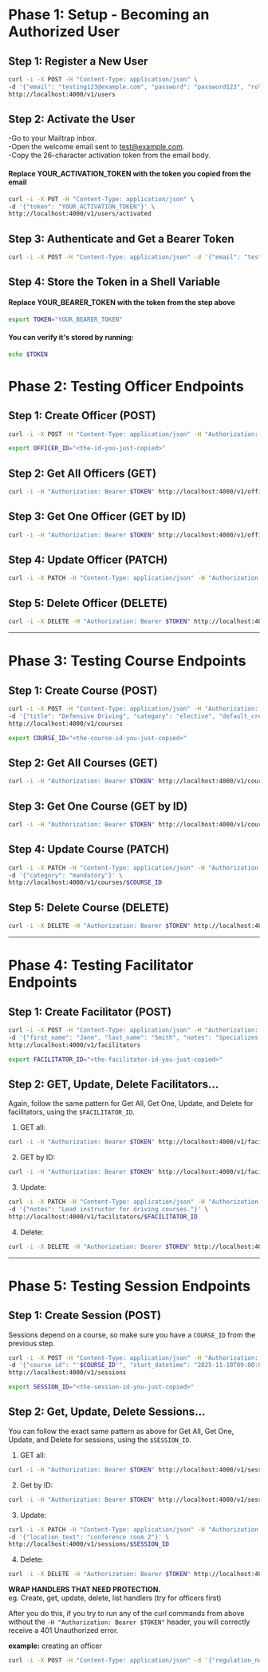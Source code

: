 # Phase 1: Setup - Becoming an Authorized User
## Step 1: Register a New User
```Bash
curl -i -X POST -H "Content-Type: application/json" \
-d '{"email": "testing123@example.com", "password": "password123", "role": "admin"}' \
http://localhost:4000/v1/users
```

## Step 2: Activate the User
-Go to your Mailtrap inbox.  
-Open the welcome email sent to test@example.com.  
-Copy the 26-character activation token from the email body.  

#### Replace YOUR_ACTIVATION_TOKEN with the token you copied from the email
```Bash
curl -i -X PUT -H "Content-Type: application/json" \
-d '{"token": "YOUR_ACTIVATION_TOKEN"}' \
http://localhost:4000/v1/users/activated
```

## Step 3: Authenticate and Get a Bearer Token
```Bash
curl -i -X POST -H "Content-Type: application/json" -d '{"email": "testing123@example.com", "password": "password123"}' http://localhost:4000/v1/tokens/authentication
```

## Step 4: Store the Token in a Shell Variable
#### Replace YOUR_BEARER_TOKEN with the token from the step above
```Bash
export TOKEN="YOUR_BEARER_TOKEN"
```

#### You can verify it's stored by running:
```Bash
echo $TOKEN
```

# Phase 2: Testing Officer Endpoints
## Step 1: Create Officer (POST)
```Bash
curl -i -X POST -H "Content-Type: application/json" -H "Authorization: Bearer $TOKEN" -d '{"regulation_number": "PC750", "first_name": "Marcus", "last_name": "Moore", "sex": "male", "rank_code": "PC"}' http://localhost:4000/v1/officers
```
```Bash
export OFFICER_ID="<the-id-you-just-copied>"
```

## Step 2: Get All Officers (GET)
```Bash
curl -i -H "Authorization: Bearer $TOKEN" http://localhost:4000/v1/officers
```

## Step 3: Get One Officer (GET by ID)
```Bash
curl -i -H "Authorization: Bearer $TOKEN" http://localhost:4000/v1/officers/$OFFICER_ID
```

## Step 4: Update Officer (PATCH)
```Bash
curl -i -X PATCH -H "Content-Type: application/json" -H "Authorization: Bearer $TOKEN" −d′"rankcode":"CPL"′ http://localhost:4000/v1/officers/TOKEN" −d′"rankc​ode":"CPL"′ http://localhost:4000/v1/officers/OFFICER_ID
```

## Step 5: Delete Officer (DELETE)
```Bash
curl -i -X DELETE -H "Authorization: Bearer $TOKEN" http://localhost:4000/v1/officers/$OFFICER_ID
```

-------------------------------------------------------------------------------------

# Phase 3: Testing Course Endpoints
## Step 1: Create Course (POST)
```Bash
curl -i -X POST -H "Content-Type: application/json" -H "Authorization: Bearer $TOKEN" \
-d '{"title": "Defensive Driving", "category": "elective", "default_credit_hours": 25.0, "description": "Advanced techniques for vehicle control"}' \
http://localhost:4000/v1/courses
```
```Bash
export COURSE_ID="<the-course-id-you-just-copied>"
```

## Step 2: Get All Courses (GET)
```Bash
curl -i -H "Authorization: Bearer $TOKEN" http://localhost:4000/v1/courses
```

## Step 3: Get One Course (GET by ID)
```Bash
curl -i -H "Authorization: Bearer $TOKEN" http://localhost:4000/v1/courses/$COURSE_ID
```

## Step 4: Update Course (PATCH)
```Bash
curl -i -X PATCH -H "Content-Type: application/json" -H "Authorization: Bearer $TOKEN" \
-d '{"category": "mandatory"}' \
http://localhost:4000/v1/courses/$COURSE_ID
```

## Step 5: Delete Course (DELETE)
```Bash
curl -i -X DELETE -H "Authorization: Bearer $TOKEN" http://localhost:4000/v1/courses/$COURSE_ID
```

--------------------------------------------------------------------------------------

# Phase 4: Testing Facilitator Endpoints
## Step 1: Create Facilitator (POST)
```Bash
curl -i -X POST -H "Content-Type: application/json" -H "Authorization: Bearer $TOKEN" \
-d '{"first_name": "Jane", "last_name": "Smith", "notes": "Specializes in practical exercises."}' \
http://localhost:4000/v1/facilitators
```
```Bash
export FACILITATOR_ID="<the-facilitator-id-you-just-copied>"
```

## Step 2: GET, Update, Delete Facilitators...
Again, follow the same pattern for Get All, Get One, Update, and Delete for facilitators, using the `$FACILITATOR_ID`.

1. GET all:
```Bash
curl -i -H "Authorization: Bearer $TOKEN" http://localhost:4000/v1/facilitators
```

2. GET by ID:
```Bash
curl -i -H "Authorization: Bearer $TOKEN" http://localhost:4000/v1/facilitators/$FACILITAOR_ID
```

3. Update:
```Bash
curl -i -X PATCH -H "Content-Type: application/json" -H "Authorization: Bearer $TOKEN" \
-d '{"notes": "Lead instructor for driving courses."}' \
http://localhost:4000/v1/facilitators/$FACILITATOR_ID
```

4. Delete:
```Bash
curl -i -X DELETE -H "Authorization: Bearer $TOKEN" http://localhost:4000/v1/facilitators/$FACILITATOR_ID
```

---------------------------------------------------------------------------------------------------

# Phase 5: Testing Session Endpoints
## Step 1: Create Session (POST)
Sessions depend on a course, so make sure you have a `COURSE_ID` from the previous step.
```Bash
curl -i -X POST -H "Content-Type: application/json" -H "Authorization: Bearer $TOKEN" \
-d '{"course_id": "'$COURSE_ID'", "start_datetime": "2025-11-10T09:00:00Z", "end_datetime": "2025-11-14T17:00:00Z", "location_text": "Training Room 1"}' \
http://localhost:4000/v1/sessions
```
 ```Bash 
export SESSION_ID="<the-session-id-you-just-copied>"
```

## Step 2: Get, Update, Delete Sessions...
You can follow the exact same pattern as above for Get All, Get One, Update, and Delete for sessions, using the `$SESSION_ID`.

1. GET all:
```Bash
curl -i -H "Authorization: Bearer $TOKEN" http://localhost:4000/v1/sessions
```

2. Get by ID:
```Bash
curl -i -H "Authorization: Bearer $TOKEN" http://localhost:4000/v1/sessions/$SESSION_ID
```

3. Update:
```Bash
curl -i -X PATCH -H "Content-Type: application/json" -H "Authorization: Bearer $TOKEN" \
-d '{"location_text": "conference room 2"}' \
http://localhost:4000/v1/sessions/$SESSION_ID
```

4. Delete:
```Bash
curl -i -X DELETE -H "Authorization: Bearer $TOKEN" http://localhost:4000/v1/sessions/$SESSION_ID
```

**WRAP HANDLERS THAT NEED PROTECTION.**  
eg. Create, get, update, delete, list handlers (try for officers first)

After you do this, if you try to run any of the curl commands from above without the `-H "Authorization: Bearer $TOKEN"` header, you will correctly receive a 401 Unauthorized error.

**example:** creating an officer

```Bash
curl -i -X POST -H "Content-Type: application/json" -d '{"regulation_number": "PC800", "first_name": "Jonathan", "last_name": "Doe", "sex": "male", "rank_code": "PC"}' http://localhost:4000/v1/officers
```